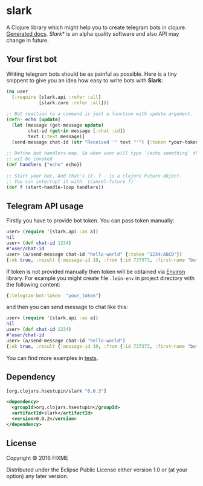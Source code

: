# slark

A Clojure library which might help you to create telegram bots in clojure. [Generated docs](http://hsestupin.github.io/slark/). *Slark** is an alpha quality software and also API may change in future.

## Your first bot 

Writing telegram bots should be as painful as possible. Here is a tiny snippent to give you an idea how easy to write bots with **Slark**:

```clojure
(ns user
  (:require [slark.api :refer :all]
            [slark.core :refer :all]))
			
;; Bot reaction to a command is just a function with update argument.
(defn- echo [update]
  (let [message (get-message update)
        chat-id (get-in message [:chat :id])
        text (:text message)]
  (send-message chat-id (str "Received '" text "'") {:token *your-token*})))
    
;; Define bot handlers-map. So when user will type `/echo something` the function echo 
;; wil be invoked
(def handlers {"echo" echo})
	
;; Start your bot. And that's it. f - is a clojure Future object. 
;; You can interrupt it with `(cancel-future f)`
(def f (start-handle-loop handlers))
```

## Telegram API usage

Firstly you have to provide bot token. You can pass token manually:

```clojure
user> (require '[slark.api :as a])
nil
user> (def chat-id 1234)
#'user/chat-id
user> (a/send-message chat-id "hello-world" {:token "1234:ABCD"})
{:ok true, :result {:message-id 19, :from {:id 737373, :first-name "bot-name", :username "some_bot_name"}, :chat {:id 1234, :first-name "Sergey", :last-name "Stupin", :type "private"}, :date 1465858266, :text "hello-world"}}
```

If token is not provided manually then token will be obtained via [Environ](https://github.com/weavejester/environ) library. For example you might create file `.lein-env` in project directory with the following content:

```clojure
{:telegram-bot-token  "your_token"}
```

and then you can send message to chat like this:

```clojure
user> (require '[slark.api :as a])
nil
user> (def chat-id 1234)
#'user/chat-id
user> (a/send-message chat-id "hello-world")
{:ok true, :result {:message-id 19, :from {:id 737373, :first-name "bot-name", :username "some_bot_name"}, :chat {:id 1234, :first-name "Sergey", :last-name "Stupin", :type "private"}, :date 1465858266, :text "hello-world"}}
```

You can find more examples in [tests](https://github.com/hsestupin/slark/blob/master/test/slark/api_test.clj).

## Dependency

```clojure
[org.clojars.hsestupin/slark "0.0.3"]
```

```xml
<dependency>
  <groupId>org.clojars.hsestupin</groupId>
  <artifactId>slark</artifactId>
  <version>0.0.2</version>
</dependency>
```

## License

Copyright © 2016 FIXME

Distributed under the Eclipse Public License either version 1.0 or (at
your option) any later version.
